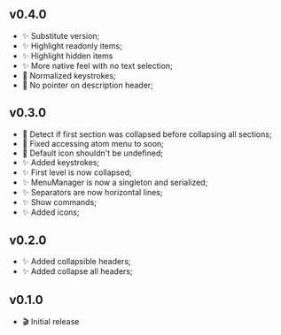 ## v0.4.0
* :sparkles: Substitute version;
* :sparkles: Highlight readonly items;
* :sparkles: Highlight hidden items
* :sparkles: More native feel with no text selection;
* :art: Normalized keystrokes;
* :art: No pointer on description header;

## v0.3.0
* :bug: Detect if first section was collapsed before collapsing all sections;
* :bug: Fixed accessing atom menu to soon;
* :bug: Default icon shouldn't be undefined;
* :sparkles: Added keystrokes;
* :sparkles: First level is now collapsed;
* :sparkles: MenuManager is now a singleton and serialized;
* :sparkles: Separators are now horizontal lines;
* :sparkles: Show commands;
* :sparkles: Added icons;

## v0.2.0
* :sparkles: Added collapsible headers;
* :sparkles: Added collapse all headers;

## v0.1.0
* :clapper: Initial release

